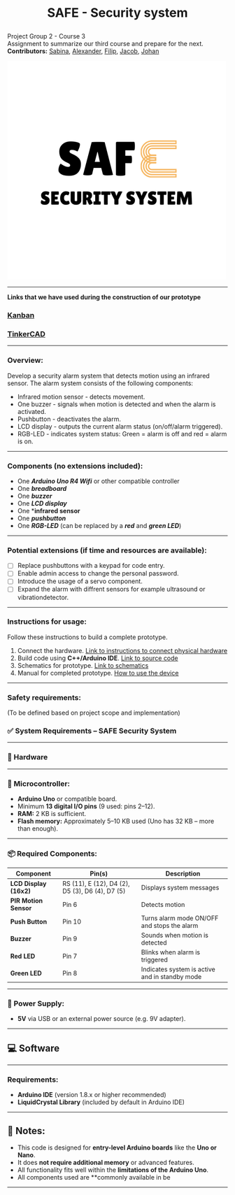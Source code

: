 # <p align="center"> SAFE - Security system </p>
Project Group 2 - Course 3  
Assignment to summarize our third course and prepare for the next.  
**Contributors:** [Sabina](https://github.com/binasime), [Alexander](https://github.com/alexanderchasacademy), [Filip](https://github.com/Filipanderssondev),  [Jacob](https://github.com/jalis00), [Johan](https://github.com/bubba-94)  

![SAFE Security system](https://github.com/Filipanderssondev/course3_projectgroup2_security_system/blob/main/tools/SAF.png)  
________________
**Links that we have used during the construction of our prototype**  
### [Kanban](https://github.com/users/Filipanderssondev/projects/6)

### [TinkerCAD](https://www.tinkercad.com/things/2IvXT1tnwTr-safe-alarm-system-v10?sharecode=3K8oA0UX7hQ530EvdRRKtiQOKeserKk2IRnFxNyzCII)   
_____________
### Overview:  
Develop a security alarm system that detects motion using an infrared sensor. The alarm system consists of the following components:   
* Infrared motion sensor - detects movement.
* One buzzer - signals when motion is detected and when the alarm is activated.
* Pushbutton - deactivates the alarm.    
* LCD display - outputs the current alarm status (on/off/alarm triggered).
* RGB-LED - indicates system status: Green = alarm is off and red = alarm is on.
_________

### Components (no extensions included): 
* One ***Arduino Uno R4 Wifi*** or other compatible controller  
* One ***breadboard***   
* One ***buzzer***      
* One ***LCD display***
* One ***infrared sensor**  
* One ***pushbutton***  
* One ***RGB-LED*** (can be replaced by a ***red*** and ***green LED***)
____  

### Potential extensions (if time and resources are available):  

- [ ] Replace pushbuttons with a keypad for code entry.  
- [ ] Enable admin access to change the personal password.
- [ ] Introduce the usage of a servo component.
- [ ] Expand the alarm with diffrent sensors for example ultrasound or vibrationdetector.  

______
### Instructions for usage:  
Follow these instructions to build a complete prototype.
1. Connect the hardware. [Link to instructions to connect physical hardware](https://github.com/Filipanderssondev/course3_projectgroup2_security_system/blob/main/docs/Instructions/connect.md)
2. Build code using **C++/Arduino IDE**. [Link to source code](https://github.com/Filipanderssondev/course3_projectgroup2_security_system/blob/main/src/SAFE_AlarmSystem/SAFE_AlarmSystem.ino)
3. Schematics for prototype. [Link to schematics](https://github.com/Filipanderssondev/course3_projectgroup2_security_system/blob/main/tools/TESTING%20SAFE_AlarmSystem.ino.pdf)
4. Manual for completed prototype. [How to use the device](https://github.com/Filipanderssondev/course3_projectgroup2_security_system/blob/main/docs/Instructions/manual.md)
____  
### Safety requirements:  
(To be defined based on project scope and implementation)
###  ✅ System Requirements – SAFE Security System
____  
###  🔧 Hardware
____  
### 🧠 Microcontroller:
- **Arduino Uno** or compatible board.
- Minimum **13 digital I/O pins** (9 used: pins 2–12).
- **RAM:** 2 KB is sufficient.
- **Flash memory:** Approximately 5–10 KB used (Uno has 32 KB – more than enough).
____  
### 📦 Required Components:
| **Component**   | **Pin(s)** | **Description** |
|----------------|------------|-----------------|
| **LCD Display (16x2)** | RS (11), E (12), D4 (2), D5 (3), D6 (4), D7 (5) | Displays system messages |
| **PIR Motion Sensor** | Pin 6 | Detects motion |
| **Push Button** | Pin 10 | Turns alarm mode ON/OFF and stops the alarm |
| **Buzzer** | Pin 9 | Sounds when motion is detected |
| **Red LED** | Pin 7 | Blinks when alarm is triggered |
| **Green LED** | Pin 8 | Indicates system is active and in standby mode |
____  
### 🔌 Power Supply:
- **5V** via USB or an external power source (e.g. 9V adapter).
____  

## 💻 Software
____  
### Requirements:
- **Arduino IDE** (version 1.8.x or higher recommended)
- **LiquidCrystal Library** (included by default in Arduino IDE)
____  
## 📌 Notes:
- This code is designed for **entry-level Arduino boards** like the **Uno or Nano**.
- It does **not require additional memory** or advanced features.
- All functionality fits well within the **limitations of the Arduino Uno**.
- All components used are **commonly available in be
____  
